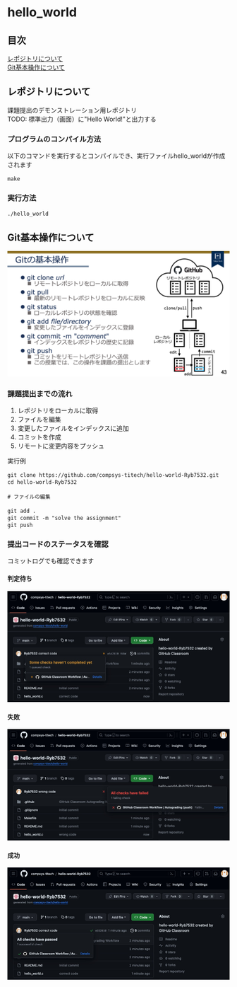 # hello_world

## 目次

[レポジトリについて](#repo)  
[Git基本操作について](#git)


## <a id="repo"></a>レポジトリについて

課題提出のデモンストレーション用レポジトリ  
TODO: 標準出力（画面）に"Hello World!"と出力する

### プログラムのコンパイル方法

以下のコマンドを実行するとコンパイルでき、実行ファイルhello_worldが作成されます
```
make
```

### 実行方法

```
./hello_world
```

## <a id="git"></a>Git基本操作について

![Alt text](images/git.png)

### 課題提出までの流れ

1. レポジトリをローカルに取得
1. ファイルを編集
1. 変更したファイルをインデックスに追加
1. コミットを作成
1. リモートに変更内容をプッシュ

実行例
```
git clone https://github.com/compsys-titech/hello-world-Ryb7532.git
cd hello-world-Ryb7532

# ファイルの編集

git add .
git commit -m "solve the assignment"
git push
```

### 提出コードのステータスを確認

コミットログでも確認できます

#### 判定待ち

![Alt text](images/waitting.jpg)

#### 失敗

![Alt text](images/ng.jpg)

#### 成功

![Alt text](images/ok.jpg)


